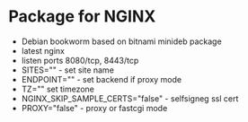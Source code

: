 <!--- app-name: NGINX -->

# Package for NGINX

* Debian bookworm based on bitnami minideb package
* latest nginx
* listen ports 8080/tcp, 8443/tcp
* SITES="" - set site name
* ENDPOINT="" - set backend if proxy mode 
* TZ="" set timezone
* NGINX_SKIP_SAMPLE_CERTS="false" - selfsigneg ssl cert 
* PROXY="false" - proxy or fastcgi mode

